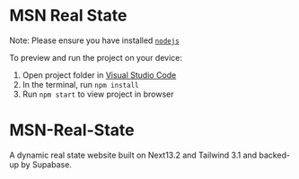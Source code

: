 
  # MSN Real State

  Note: Please ensure you have installed <code><a href="https://nodejs.org/en/download/">nodejs</a></code>

  To preview and run the project on your device:
  1) Open project folder in <a href="https://code.visualstudio.com/download">Visual Studio Code</a>
  2) In the terminal, run `npm install`
  3) Run `npm start` to view project in browser
  
# MSN-Real-State
A dynamic real state website built on Next13.2 and Tailwind 3.1 and backed-up by Supabase.
